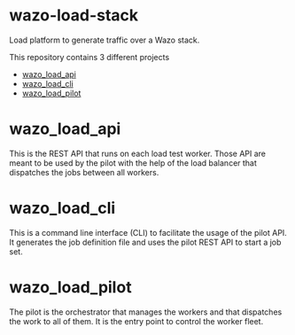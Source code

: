 # wazo-load-stack
Load platform to generate traffic over a Wazo stack.

This repository contains 3 different projects

- [wazo_load_api](wazo_load_api/wlapi/README.md)
- [wazo_load_cli](wazo_load_cli/README.md)
- [wazo_load_pilot](wazo_load_pilot/README.md)

# wazo_load_api

This is the REST API that runs on each load test worker. Those API are meant to be used by the pilot with the help of the load balancer that dispatches the jobs between all workers.

# wazo_load_cli

This is a command line interface (CLI) to facilitate the usage of the pilot API. It generates the job definition file and uses the pilot REST API to start a job set.

# wazo_load_pilot

The pilot is the orchestrator that manages the workers and that dispatches the work to all of them. It is the entry point to control the worker fleet.

